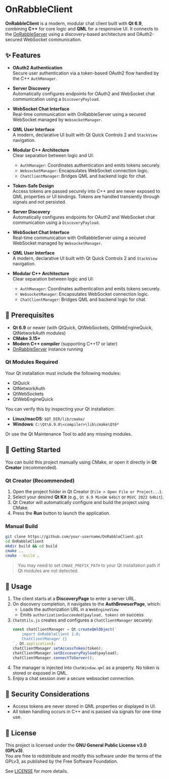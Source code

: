 # OnRabbleClient

**OnRabbleClient** is a modern, modular chat client built with **Qt 6.9**, combining **C++** for core logic and **QML** for a responsive UI. It connects to the [OnRabbleServer](https://github.com/daftpy/OpenRabbleServer) using a discovery-based architecture and OAuth2-secured WebSocket communication.

## ✨ Features

- **OAuth2 Authentication**  
  Secure user authentication via a token-based OAuth2 flow handled by the C++ `AuthManager`.

- **Server Discovery**  
  Automatically configures endpoints for OAuth2 and WebSocket chat communication using a `DiscoveryPayload`.

- **WebSocket Chat Interface**  
  Real-time communication with OnRabbleServer using a secured WebSocket managed by `WebsocketManager`.

- **QML User Interface**  
  A modern, declarative UI built with Qt Quick Controls 2 and `StackView` navigation.

- **Modular C++ Architecture**  
  Clear separation between logic and UI:
  - `AuthManager`: Coordinates authentication and emits tokens securely.
  - `WebsocketManager`: Encapsulates WebSocket connection logic.
  - `ChatClientManager`: Bridges QML and backend logic for chat.

- **Token-Safe Design**  
  Access tokens are passed securely into C++ and are never exposed to QML properties or UI bindings. Tokens are handled transiently through signals and not persisted.

- **Server Discovery**  
  Automatically configures endpoints for OAuth2 and WebSocket chat communication using a `DiscoveryPayload`.

- **WebSocket Chat Interface**  
  Real-time communication with OnRabbleServer using a secured WebSocket managed by `WebsocketManager`.

- **QML User Interface**  
  A modern, declarative UI built with Qt Quick Controls 2 and `StackView` navigation.

- **Modular C++ Architecture**  
  Clear separation between logic and UI:
  - `AuthManager`: Coordinates authentication and emits tokens securely.
  - `WebsocketManager`: Encapsulates WebSocket connection logic.
  - `ChatClientManager`: Bridges QML and backend logic for chat.

## 🔧 Prerequisites

- **Qt 6.9** or newer (with QtQuick, QtWebSockets, QtWebEngineQuick, QtNetworkAuth modules)
- **CMake 3.15+**
- **Modern C++ compiler** (supporting C++17 or later)
- [OnRabbleServer](https://github.com/daftpy/OpenRabbleServer) instance running

### Qt Modules Required

Your Qt installation must include the following modules:

- QtQuick
- QtNetworkAuth
- QtWebSockets
- QtWebEngineQuick

You can verify this by inspecting your Qt installation:

- **Linux/macOS**: `$QT_DIR/lib/cmake/`
- **Windows**: `C:\Qt\6.9.0\<compiler>\lib\cmake\Qt6*`

Or use the Qt Maintenance Tool to add any missing modules.

## 🚀 Getting Started

You can build this project manually using CMake, or open it directly in **Qt Creator** (recommended).

### Qt Creator (Recommended)

1. Open the project folder in Qt Creator (`File > Open File or Project...`).
2. Select your desired **Qt Kit** (e.g., `Qt 6.9 MinGW 64bit` or `MSVC 2022 64bit`).
3. Qt Creator will automatically configure and build the project using CMake.
4. Press the **Run** button to launch the application.

### Manual Build

```bash
git clone https://github.com/your-username/OnRabbleClient.git
cd OnRabbleClient
mkdir build && cd build
cmake ..
cmake --build .
```

> You may need to set `CMAKE_PREFIX_PATH` to your Qt installation path if Qt modules are not detected.

## 🥪 Usage

1. The client starts at a **DiscoveryPage** to enter a server URL.
2. On discovery completion, it navigates to the **AuthBrowserPage**, which:
   - Loads the authorization URL in a `WebEngineView`
   - Emits `authorizationSucceeded(payload, token)` on success
3. `ChatUtils.js` creates and configures a `ChatClientManager` securely:
   ```js
   const chatClientManager = Qt.createQmlObject(`
       import OnRabbleClient 1.0;
       ChatClientManager {}
   `, Qt.application);
   chatClientManager.setAccessToken(token);
   chatClientManager.setDiscoveryPayload(payload);
   chatClientManager.connectToServer();
   ```
4. The manager is injected into `ChatWindow.qml` as a property. No token is stored or exposed in QML.
5. Enjoy a chat session over a secure websocket connection.

## 🔐 Security Considerations

- Access tokens are never stored in QML properties or displayed in UI.
- All token handling occurs in C++ and is passed via signals for one-time use.

## 📃 License

This project is licensed under the **GNU General Public License v3.0 (GPLv3)**.  
You are free to redistribute and modify this software under the terms of the GPLv3, as published by the Free Software Foundation.

See [LICENSE](./LICENSE) for more details.

